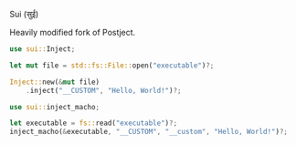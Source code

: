 Sui (सुई)

Heavily modified fork of Postject.

```rust
use sui::Inject;

let mut file = std::fs::File::open("executable")?;

Inject::new(&mut file)
    .inject("__CUSTOM", "Hello, World!")?;
```

```rust
use sui::inject_macho;

let executable = fs::read("executable")?;
inject_macho(&executable, "__CUSTOM", "__custom", "Hello, World!")?;
```
